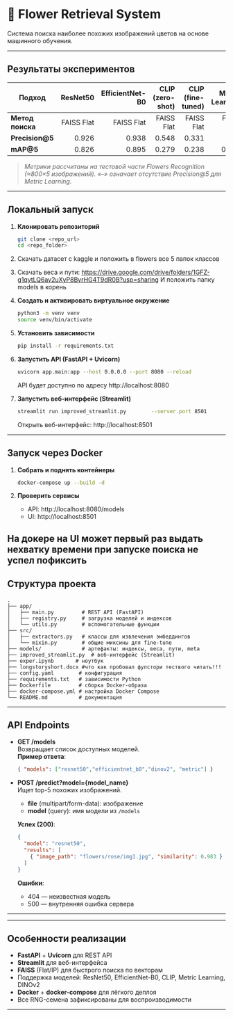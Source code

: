 # 🌼 Flower Retrieval System

Система поиска наиболее похожих изображений цветов на основе машинного обучения.

---

## Результаты экспериментов

| Подход                  | ResNet50 | EfficientNet-B0 | CLIP (zero-shot) | CLIP (fine-tuned) | Metric Learning | DINOv2 |
|-------------------------|---------:|----------------:|-----------------:|------------------:|----------------:|--------:|
| **Метод поиска**        | FAISS Flat | FAISS Flat    | FAISS Flat       | FAISS Flat        | FAISS Flat      | FAISS Flat |
| **Precision@5**         | 0.926    | 0.938           | 0.548            | 0.331             | –               | 0.974   |
| **mAP@5**               | 0.826    | 0.895           | 0.279            | 0.238             | 0.254           | 0.869   |

> *Метрики рассчитаны на тестовой части Flowers Recognition (≈800×5 изображений). «–» означает отсутствие Precision@5 для Metric Learning.*

---

## Локальный запуск

1. **Клонировать репозиторий**  
   ```bash
   git clone <repo_url>
   cd <repo_folder>
   ```
2. Cкачать датасет с kaggle и положить в flowers все 5 папок классов

3. Скачать веса и пути: https://drive.google.com/drive/folders/1GFZ-g1qytLQ6ay2uXyP8ByrHG4T9dR0B?usp=sharing
   И положить папку models в корень

2. **Создать и активировать виртуальное окружение**  
   ```bash
   python3 -m venv venv
   source venv/bin/activate
   ```

3. **Установить зависимости**  
   ```bash
   pip install -r requirements.txt
   ```

4. **Запустить API (FastAPI + Uvicorn)**  
   ```bash
   uvicorn app.main:app --host 0.0.0.0 --port 8080 --reload
   ```
   API будет доступно по адресу http://localhost:8080

5. **Запустить веб-интерфейс (Streamlit)**  
   ```bash
   streamlit run improved_streamlit.py        --server.port 8501        --server.address 0.0.0.0
   ```
   Открыть веб-интерфейс: http://localhost:8501

---

## Запуск через Docker

1. **Собрать и поднять контейнеры**  
   ```bash
   docker-compose up --build -d
   ```

2. **Проверить сервисы**  
   - API: http://localhost:8080/models  
   - UI:  http://localhost:8501  

На докере на UI может первый раз выдать нехватку времени при запуске поиска не успел пофиксить
---

## Структура проекта

```
.
├── app/
│   ├── main.py         # REST API (FastAPI)
│   ├── registry.py     # загрузка моделей и индексов
│   └── utils.py        # вспомогательные функции
├── src/
│   ├── extractors.py   # классы для извлечения эмбеддингов
│   └── mixin.py        # общие миксины для fine-tune
├── models/             # артефакты: индексы, веса, пути, meta
├── improved_streamlit.py  # веб-интерфейс (Streamlit)
├── exper.ipynb       # ноутбук
├── longstoryshort.docx #что как пробовал фулстори тествого читать!!!
├── config.yaml        # конфигурация
├── requirements.txt   # зависимости Python
├── Dockerfile         # сборка Docker-образа
├── docker-compose.yml # настройка Docker Compose
└── README.md          # документация
```

---

##  API Endpoints

- **GET /models**  
  Возвращает список доступных моделей.  
  **Пример ответа**:
  ```json
  { "models": ["resnet50","efficientnet_b0","dinov2", "metric"] }
  ```

- **POST /predict?model={model_name}**  
  Ищет top-5 похожих изображений.  
  - **file** (multipart/form-data): изображение  
  - **model** (query): имя модели из `/models`

  **Успех (200)**:
  ```json
  {
    "model": "resnet50",
    "results": [
      { "image_path": "flowers/rose/img1.jpg", "similarity": 0.983 }
    ]
  }
  ```
  **Ошибки**:  
  - 404 — неизвестная модель  
  - 500 — внутренняя ошибка сервера

---

---

## Особенности реализации

- **FastAPI** + **Uvicorn** для REST API  
- **Streamlit** для веб-интерфейса  
- **FAISS** (Flat/IP) для быстрого поиска по векторам  
- Поддержка моделей: ResNet50, EfficientNet-B0, CLIP, Metric Learning, DINOv2  
- **Docker** + **docker-compose** для лёгкого деплоя  
- Все RNG-семена зафиксированы для воспроизводимости  

---

